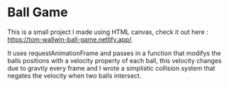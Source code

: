 # Ball Game

This is a small project I made using HTML canvas, check it out here : https://tom-wallwin-ball-game.netlify.app/.

It uses requestAnimationFrame and passes in a function that modifys the balls positions with a velocity property of each ball, this velocity changes due to gravtiy every frame and I wrote a simplistic collision system that negates the velocity when two balls intersect.
